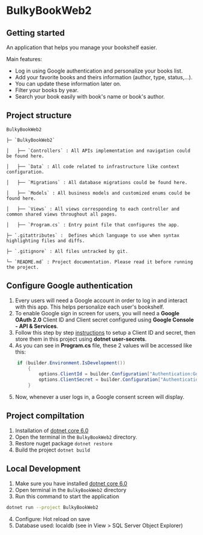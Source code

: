 # BulkyBookWeb2

## Getting started 
An application that helps you manage your bookshelf easier.

Main features:
- Log in using Google authentication and personalize your books list.
- Add your favorite books and theirs information (author, type, status,...).
- You can update these information later on.
- Filter your books by year.
- Search your book easily with book's name or book's author.

## Project structure
  `BulkyBookWeb2`
  
    ├─ `BulkyBookWeb2`
    
    │   ├── `Controllers` : All APIs implementation and navigation could be found here.
    
    │   ├── `Data` : All code related to infrastructure like context configuration.
    
    │   ├── `Migrations` : All database migrations could be found here.
    
    │   ├── `Models` : All business models and customized enums could be found here.
    
    │   ├── `Views` : All views corresponding to each controller and common shared views throughout all pages.
    
    │   ├── `Program.cs` : Entry point file that configures the app.
    
    ├─ `.gitattributes` :  Defines which language to use when syntax highlighting files and diffs.
    
    ├─ `.gitignore` : All files untracked by git.
    
    └─ `README.md` : Project documentation. Please read it before running the project.

## Configure Google authentication
1. Every users will need a Google account in order to log in and interact with this app. This helps personalize each user's bookshelf.
2. To enable Google sign in screen for users, you will need a __Google OAuth 2.0__ Client ID and Client secret configured using __Google Console - API & Services__.
3. Follow this step by step [instructions][google-signin-instructions] to setup a Client ID and secret, then store them in this project using __dotnet user-secrets__.
4. As you can see in __Program.cs__ file, these 2 values will be accessed like this:
```C#
    if (builder.Environment.IsDevelopment())
        {
            options.ClientId = builder.Configuration["Authentication:Google:ClientId"];
            options.ClientSecret = builder.Configuration["Authentication:Google:ClientSecret"];
        }
```
5. Now, whenever a user logs in, a Google consent screen will display.

## Project compiltation 
1. Installation of [dotnet core 6.0][dotnet-core]
3. Open the terminal in the `BulkyBookWeb2` directory.
4. Restore nuget package `dotnet restore`
5. Build the project `dotnet build`

## Local Development
1. Make sure you have installed [dotnet core 6.0][dotnet-core]
2. Open terminal in the `BulkyBookWeb2` directory
3. Run this command to start the application
```bash
dotnet run --project BulkyBookWeb2
```
4. Configure: Hot reload on save
5. Database used: localdb (see in View > SQL Server Object Explorer)

[dotnet-core]: https://dotnet.microsoft.com/en-us/download
[google-signin-instructions]: https://learn.microsoft.com/en-us/aspnet/core/security/authentication/social/google-logins?view=aspnetcore-6.0
